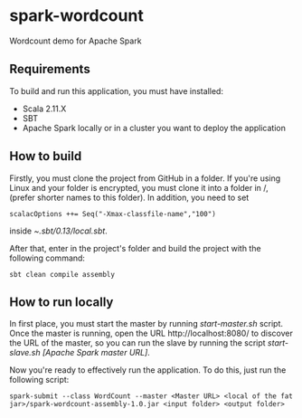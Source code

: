 # spark-wordcount
Wordcount demo for Apache Spark

## Requirements

To build and run this application, you must have installed:
- Scala 2.11.X
- SBT
- Apache Spark locally or in a cluster you want to deploy the application

## How to build
Firstly, you must clone the project from GitHub in a folder. If you're using Linux and your folder is encrypted,
you must clone it into a folder in /, (prefer shorter names to this folder). In addition, you need to set

```{scala}
scalacOptions ++= Seq("-Xmax-classfile-name","100")
```
inside *~.sbt/0.13/local.sbt*.

After that, enter in the project's folder and build the project with the following command:

```{bash}
sbt clean compile assembly
```

## How to run locally

In first place, you must start the master by running *start-master.sh* script. Once the master is running, open the URL
 http://localhost:8080/ to discover the URL of the master, so you can run the slave by running the script
 *start-slave.sh [Apache Spark master URL]*.

Now you're ready to effectively run the application. To do this, just run the following script:

```{bash}
spark-submit --class WordCount --master <Master URL> <local of the fat jar>/spark-wordcount-assembly-1.0.jar <input folder> <output folder>
```
